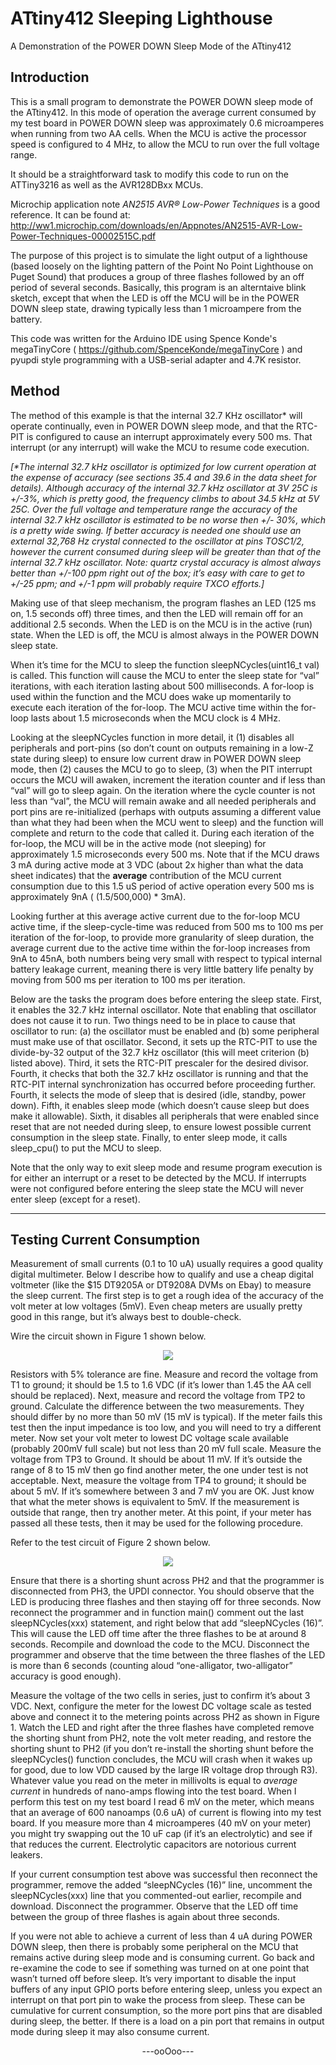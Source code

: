 # ATtiny412 Sleeping Lighthouse
A Demonstration of the POWER DOWN Sleep Mode of the ATtiny412

## Introduction

This is a small program to demonstrate the POWER DOWN sleep mode of the ATtiny412.  In this mode of operation the average current consumed by my test board in POWER DOWN sleep was approximately 0.6 microamperes when running from two AA cells.  When the MCU is active the processor speed is configured to 4 MHz, to allow the MCU to run over the full voltage range.

It should be a straightforward task to modify this code to run on the ATTiny3216 as well as the AVR128DBxx MCUs.

Microchip application note *AN2515 AVR® Low-Power Techniques* is a good reference.  It can be found at:  http://ww1.microchip.com/downloads/en/Appnotes/AN2515-AVR-Low-Power-Techniques-00002515C.pdf

The purpose of this project is to simulate the light output of a lighthouse (based loosely on the lighting pattern of the Point No Point Lighthouse on Puget Sound) that produces a group of three flashes followed by an off period of several seconds.  Basically, this program is an alterntaive blink sketch, except that when the LED is off the MCU will be in the POWER DOWN sleep state, drawing typically less than 1 microampere from the battery.

This code was written for the Arduino IDE using Spence Konde's megaTinyCore ( https://github.com/SpenceKonde/megaTinyCore ) and pyupdi style programming with a USB-serial adapter and 4.7K resistor.

## Method

The method of this example is that the internal 32.7 KHz oscillator* will operate continually, even in POWER DOWN sleep mode, and that the RTC-PIT is configured to cause an interrupt approximately every 500 ms.  That interrupt (or any interrupt) will wake the MCU to resume code execution.  

_[*The internal 32.7 kHz oscillator is optimized for low current operation at the expense of accuracy (see sections 35.4 and 39.6 in the data sheet for details). Although accuracy of the internal 32.7 kHz oscillator at 3V 25C is +/-3%, which is pretty good, the frequency climbs to about 34.5 kHz at 5V 25C. Over the full voltage and temperature range the accuracy of the internal 32.7 kHz oscillator is estimated to be no worse then +/- 30%, which is a pretty wide swing.  If better accuracy is needed one should use an external 32,768 Hz crystal connected to the oscillator at pins TOSC1/2, however the current consumed during sleep will be greater than that of the internal 32.7 kHz oscillator.  Note: quartz crystal accuracy is almost always better than +/-100 ppm right out of the box; it’s easy with care to get to +/-25 ppm; and +/-1 ppm will probably require TXCO efforts.]_

Making use of that sleep mechanism, the program flashes an LED (125 ms on, 1.5 seconds off) three times, and then the LED will remain off for an additional 2.5 seconds.  When the LED is on the MCU is in the active (run) state.  When the LED is off, the MCU is almost always in the POWER DOWN sleep state.

When it’s time for the MCU to sleep the function sleepNCycles(uint16_t val) is called.  This function will cause the MCU to enter the sleep state for “val” iterations, with each iteration lasting about 500 milliseconds.  A for-loop is used within the function and the MCU does wake up momentarily to execute each iteration of the for-loop.  The MCU active time within the for-loop lasts about 1.5 microseconds when the MCU clock is 4 MHz.

Looking at the sleepNCycles function in more detail, it (1) disables all peripherals and port-pins (so don’t count on outputs remaining in a low-Z state during sleep) to ensure low current draw in POWER DOWN sleep mode, then (2) causes the MCU to go to sleep, (3) when the PIT interrupt occurs the MCU will awaken, increment the iteration counter and if less than “val” will go to sleep again.  On the iteration where the cycle counter is not less than “val”, the MCU will remain awake and all needed peripherals and port pins are re-initialized (perhaps with outputs assuming a different value than what they had been when the MCU went to sleep) and the function will complete and return to the code that called it.  During each iteration of the for-loop, the MCU will be in the active mode (not sleeping) for approximately 1.5 microseconds every 500 ms.  Note that if the MCU draws 3 mA during active mode at 3 VDC (about 2x higher than what the data sheet indicates) that the **average** contribution of the MCU current consumption due to this 1.5 uS period of active operation every 500 ms is approximately 9nA ( (1.5/500,000) * 3mA).

Looking further at this average active current due to the for-loop MCU active time, if the sleep-cycle-time was reduced from 500 ms to 100 ms per iteration of the for-loop, to provide more granularity of sleep duration, the average current due to the active time within the for-loop increases from 9nA to 45nA, both numbers being very small with respect to typical internal battery leakage current, meaning there is very little battery life penalty by moving from 500 ms per iteration to 100 ms per iteration.

Below are the tasks the program does before entering the sleep state.  First, it enables the 32.7 kHz internal oscillator.  Note that enabling that oscillator does not cause it to run.  Two things need to be in place to cause that oscillator to run: (a) the oscillator must be enabled and (b) some peripheral must make use of that oscillator. Second, it sets up the RTC-PIT to use the divide-by-32 output of the 32.7 kHz oscillator (this will meet criterion (b) listed above).  Third, it sets the RTC-PIT prescaler for the desired divisor.  Fourth, it checks that both the 32.7 kHz oscillator is running and that the RTC-PIT internal synchronization has occurred before proceeding further.  Fourth, it selects the mode of sleep that is desired (idle, standby, power down).  Fifth, it enables sleep mode (which doesn’t cause sleep but does make it allowable).  Sixth, it disables all peripherals that were enabled since reset that are not needed during sleep, to ensure lowest possible current consumption in the sleep state.  Finally, to enter sleep mode, it calls sleep_cpu() to put the MCU to sleep.

Note that the only way to exit sleep mode and resume program execution is for either an interrupt or a reset to be detected by the MCU.  If interrupts were not configured before entering the sleep state the MCU will never enter sleep (except for a reset).

-------------

## Testing Current Consumption

Measurement of small currents (0.1 to 10 uA) usually requires a good quality digital multimeter.  Below I describe how to qualify and use a cheap digital voltmeter (like the $15 DT9205A or DT9208A DVMs on Ebay) to measure the sleep current.  The first step is to get a rough idea of the accuracy of the volt meter at low voltages (5mV).  Even cheap meters are usually pretty good in this range, but it’s always best to double-check.

Wire the circuit shown in Figure 1 shown below.

<p align="center">
  <img src="https://user-images.githubusercontent.com/73540066/111998413-5a802b80-8af2-11eb-9ffd-bbe304714b73.png" />
</p>




  
Resistors with 5% tolerance are fine.  Measure and record the voltage from T1 to ground; it should be 1.5 to 1.6 VDC (if it’s lower than 1.45 the AA cell should be replaced).  Next, measure and record the voltage from TP2 to ground. Calculate the difference between the two measurements.  They should differ by no more than 50 mV (15 mV is typical).  If the meter fails this test then the input impedance is too low, and you will need to try a different meter.  Now set your volt meter to lowest DC voltage scale available (probably 200mV full scale) but not less than 20 mV full scale.  Measure the voltage from TP3 to Ground.  It should be about 11 mV.  If it’s outside the range of 8 to 15 mV then go find another meter, the one under test is not acceptable.  Next, measure the voltage from TP4 to ground; it should be about 5 mV.  If it’s somewhere between 3 and 7 mV you are OK.  Just know that what the meter shows is equivalent to 5mV.  If the measurement is outside that range, then try another meter.
At this point, if your meter has passed all these tests, then it may be used for the following procedure.


Refer to the test circuit of Figure 2 shown below.

<p align="center">
  <img src="https://user-images.githubusercontent.com/73540066/111998431-5d7b1c00-8af2-11eb-8681-149d80f9314a.png" />
</p>

Ensure that there is a shorting shunt across PH2 and that the programmer is disconnected from PH3, the UPDI connector.  You should observe that the LED is producing three flashes and then staying off for three seconds.  Now reconnect the programmer and in function main() comment out the last sleepNCycles(xxx) statement, and right below that add “sleepNCycles (16)”.  This will cause the LED off time after the three flashes to be at around 8 seconds.  Recompile and download the code to the MCU.  Disconnect the programmer and observe that the time between the three flashes of the LED is more than 6 seconds (counting aloud “one-alligator, two-alligator” accuracy is good enough).  

Measure the voltage of the two cells in series, just to confirm it’s about 3 VDC.  Next, configure the meter for the lowest DC voltage scale as tested above and connect it to the metering points across PH2 as shown in Figure 1.  Watch the LED and right after the three flashes have completed remove the shorting shunt from PH2, note the volt meter reading, and restore the shorting shunt to PH2 (if you don’t re-install the shorting shunt before the sleepNCycles() function concludes, the MCU will crash when it wakes up for good, due to low VDD caused by the large IR voltage drop through R3).  Whatever value you read on the meter in millivolts is equal to *average current* in hundreds of nano-amps flowing into the test board.  When I perform this test on my test board I read 6 mV on the meter, which means that an average of 600 nanoamps (0.6 uA) of current is flowing into my test board.  If you measure more than 4 microamperes (40 mV on your meter) you might try swapping out the 10 uF cap (if it’s an electrolytic) and see if that reduces the current.  Electrolytic capacitors are notorious current leakers.

If your current consumption test above was successful then reconnect the programmer, remove the added “sleepNCycles (16)” line, uncomment the sleepNCycles(xxx) line that you commented-out earlier, recompile and download. Disconnect the programmer.  Observe that the LED off time between the group of three flashes is again about three seconds.

If you were not able to achieve a current of less than 4 uA during POWER DOWN sleep, then there is probably some peripheral on the MCU that remains active during sleep mode and is consuming current.  Go back and re-examine the code to see if something was turned on at one point that wasn’t turned off before sleep.  It’s very important to disable the input buffers of any input GPIO ports before entering sleep, unless you expect an interrupt on that port pin to wake the process from sleep.  These can be cumulative for current consumption, so the more port pins that are disabled during sleep, the better.  If there is a load on a pin port that remains in output mode during sleep it may also consume current.

<p align="center">
---ooOoo---
</p>





